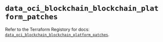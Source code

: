 # `data_oci_blockchain_blockchain_platform_patches`

Refer to the Terraform Registory for docs: [`data_oci_blockchain_blockchain_platform_patches`](https://registry.terraform.io/providers/oracle/oci/6.18.0/docs/data-sources/blockchain_blockchain_platform_patches).
